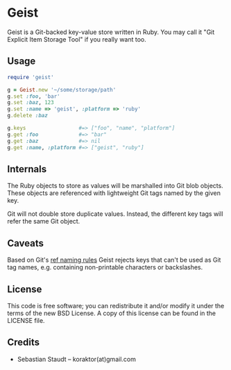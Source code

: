 Geist
=====

Geist is a Git-backed key-value store written in Ruby. You may call it "Git
Explicit Item Storage Tool" if you really want too.

## Usage

```ruby
require 'geist'

g = Geist.new '~/some/storage/path'
g.set :foo, 'bar'
g.set :baz, 123
g.set :name => 'geist', :platform => 'ruby'
g.delete :baz

g.keys                 #=> ["foo", "name", "platform"]
g.get :foo             #=> "bar"
g.get :baz             #=> nil
g.get :name, :platform #=> ["geist", "ruby"]
```

## Internals

The Ruby objects to store as values will be marshalled into Git blob objects.
These objects are referenced with lightweight Git tags named by the given key.

Git will not double store duplicate values. Instead, the different key tags
will refer the same Git object.

## Caveats

Based on Git's [ref naming rules][1] Geist rejects keys that can't be used as
Git tag names, e.g. containing non-printable characters or backslashes.

 [1]: http://www.kernel.org/pub/software/scm/git/docs/git-check-ref-format.html
 
## License

This code is free software; you can redistribute it and/or modify it under the
terms of the new BSD License. A copy of this license can be found in the
LICENSE file.

## Credits

 * Sebastian Staudt – koraktor(at)gmail.com

